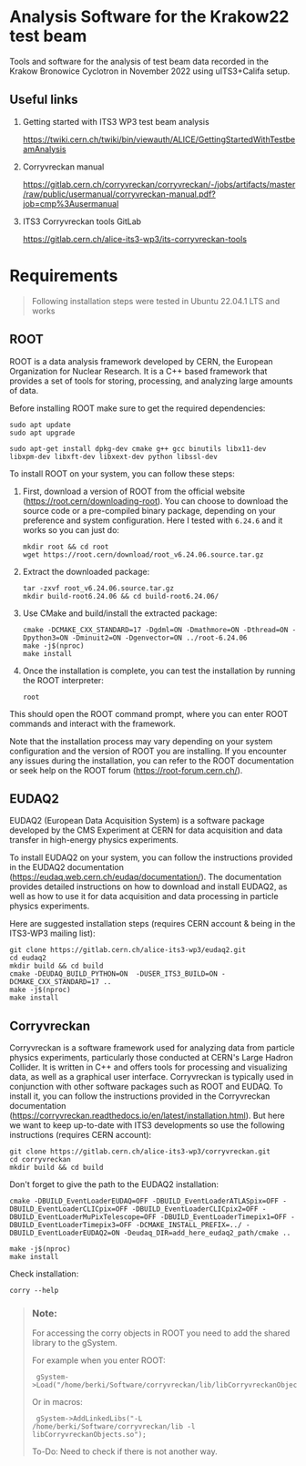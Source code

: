 # Analysis Software for the Krakow22 test beam
Tools and software for the analysis of test beam data recorded in the Krakow Bronowice Cyclotron in November 2022 using uITS3+Califa setup.

## Useful links

1. Getting started with ITS3 WP3 test beam analysis

    https://twiki.cern.ch/twiki/bin/viewauth/ALICE/GettingStartedWithTestbeamAnalysis
2. Corryvreckan manual

    https://gitlab.cern.ch/corryvreckan/corryvreckan/-/jobs/artifacts/master/raw/public/usermanual/corryvreckan-manual.pdf?job=cmp%3Ausermanual
3. ITS3 Corryvreckan tools GitLab

    https://gitlab.cern.ch/alice-its3-wp3/its-corryvreckan-tools


# Requirements
> Following installation steps were tested in Ubuntu 22.04.1 LTS and works
## ROOT
ROOT is a data analysis framework developed by CERN, the European Organization for Nuclear Research. It is a C++ based framework that provides a set of tools for storing, processing, and analyzing large amounts of data.

Before installing ROOT make sure to get the required dependencies:
```
sudo apt update
sudo apt upgrade

sudo apt-get install dpkg-dev cmake g++ gcc binutils libx11-dev libxpm-dev libxft-dev libxext-dev python libssl-dev
```

To install ROOT on your system, you can follow these steps:

1. First, download a version of ROOT from the official website (https://root.cern/downloading-root). You can choose to download the source code or a pre-compiled binary package, depending on your preference and system configuration. Here I tested with `6.24.6` and it works so you can just do:
    ```
    mkdir root && cd root
    wget https://root.cern/download/root_v6.24.06.source.tar.gz
    ```

2. Extract the downloaded package:
    ```
    tar -zxvf root_v6.24.06.source.tar.gz
    mkdir build-root6.24.06 && cd build-root6.24.06/
    ```

3. Use CMake and build/install the extracted package:
    ```
    cmake -DCMAKE_CXX_STANDARD=17 -Dgdml=ON -Dmathmore=ON -Dthread=ON -Dpython3=ON -Dminuit2=ON -Dgenvector=ON ../root-6.24.06
    make -j$(nproc)
    make install
    ```

4. Once the installation is complete, you can test the installation by running the ROOT interpreter:
    ```
    root
    ```
This should open the ROOT command prompt, where you can enter ROOT commands and interact with the framework.

Note that the installation process may vary depending on your system configuration and the version of ROOT you are installing. If you encounter any issues during the installation, you can refer to the ROOT documentation or seek help on the ROOT forum (https://root-forum.cern.ch/).

## EUDAQ2
EUDAQ2 (European Data Acquisition System) is a software package developed by the CMS Experiment at CERN for data acquisition and data transfer in high-energy physics experiments. 

To install EUDAQ2 on your system, you can follow the instructions provided in the EUDAQ2 documentation (https://eudaq.web.cern.ch/eudaq/documentation/). The documentation provides detailed instructions on how to download and install EUDAQ2, as well as how to use it for data acquisition and data processing in particle physics experiments.

Here are suggested installation steps (requires CERN account & being in the ITS3-WP3 mailing list):
```
git clone https://gitlab.cern.ch/alice-its3-wp3/eudaq2.git
cd eudaq2
mkdir build && cd build
cmake -DEUDAQ_BUILD_PYTHON=ON  -DUSER_ITS3_BUILD=ON -DCMAKE_CXX_STANDARD=17 ..
make -j$(nproc)
make install
```

## Corryvreckan
Corryvreckan is a software framework used for analyzing data from particle physics experiments, particularly those conducted at CERN's Large Hadron Collider. It is written in C++ and offers tools for processing and visualizing data, as well as a graphical user interface. Corryvreckan is typically used in conjunction with other software packages such as ROOT and EUDAQ. To install it, you can follow the instructions provided in the Corryvreckan documentation (https://corryvreckan.readthedocs.io/en/latest/installation.html). But here we want to keep up-to-date with ITS3 developments so use the following instructions (requires CERN account):

```
git clone https://gitlab.cern.ch/alice-its3-wp3/corryvreckan.git
cd corryvreckan
mkdir build && cd build
```
Don't forget to give the path to the EUDAQ2 installation:
```
cmake -DBUILD_EventLoaderEUDAQ=OFF -DBUILD_EventLoaderATLASpix=OFF -DBUILD_EventLoaderCLICpix=OFF -DBUILD_EventLoaderCLICpix2=OFF -DBUILD_EventLoaderMuPixTelescope=OFF -DBUILD_EventLoaderTimepix1=OFF -DBUILD_EventLoaderTimepix3=OFF -DCMAKE_INSTALL_PREFIX=../ -DBUILD_EventLoaderEUDAQ2=ON -Deudaq_DIR=add_here_eudaq2_path/cmake ..
```
```
make -j$(nproc)
make install
```
Check installation:
```
corry --help
```
> ### Note: 
> For accessing the corry objects in ROOT you need to add the shared library to the gSystem.
> 
> For example when you enter ROOT:
> ```
>  gSystem->Load("/home/berki/Software/corryvreckan/lib/libCorryvreckanObjects.so")
> ```
>  Or in macros:
> ```
>  gSystem->AddLinkedLibs("-L /home/berki/Software/corryvreckan/lib -l libCorryvreckanObjects.so");
> ```
>To-Do: Need to check if there is not another way. 
